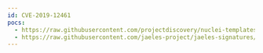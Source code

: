 ```yaml
---
id: CVE-2019-12461
pocs:
  - https://raw.githubusercontent.com/projectdiscovery/nuclei-templates/master/cves/2019/CVE-2019-12461.yaml
  - https://raw.githubusercontent.com/jaeles-project/jaeles-signatures/master/cves/webport-reflected-xss-cve-2019-12461.yaml
---
```


